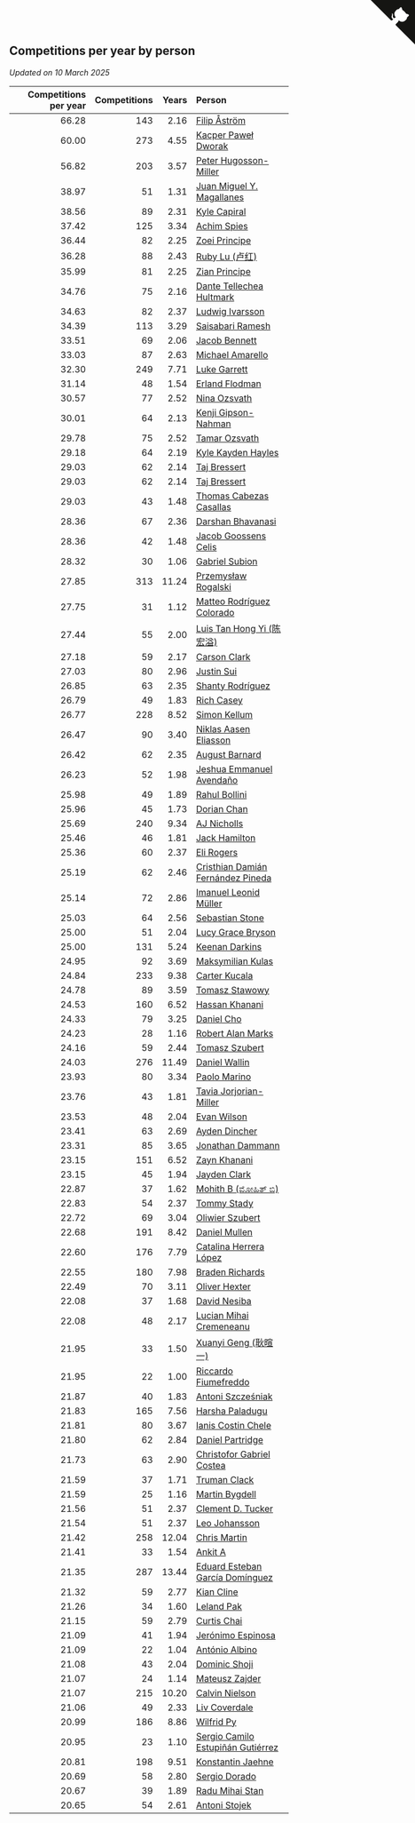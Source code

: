 ## Competitions per year by person

*Updated on 10 March 2025*

| Competitions per year | Competitions | Years | Person |
| ---: | ---: | ---: | :--- |
| 66.28 | 143 | 2.16 | [Filip Åström](https://www.worldcubeassociation.org/persons/2023ASTR01) |
| 60.00 | 273 | 4.55 | [Kacper Paweł Dworak](https://www.worldcubeassociation.org/persons/2020DWOR01) |
| 56.82 | 203 | 3.57 | [Peter Hugosson-Miller](https://www.worldcubeassociation.org/persons/2021HUGO01) |
| 38.97 | 51 | 1.31 | [Juan Miguel Y. Magallanes](https://www.worldcubeassociation.org/persons/2023MAGA09) |
| 38.56 | 89 | 2.31 | [Kyle Capiral](https://www.worldcubeassociation.org/persons/2022CAPI02) |
| 37.42 | 125 | 3.34 | [Achim Spies](https://www.worldcubeassociation.org/persons/2021SPIE01) |
| 36.44 | 82 | 2.25 | [Zoei Principe](https://www.worldcubeassociation.org/persons/2022PRIN09) |
| 36.28 | 88 | 2.43 | [Ruby Lu (卢红)](https://www.worldcubeassociation.org/persons/2022LURU01) |
| 35.99 | 81 | 2.25 | [Zian Principe](https://www.worldcubeassociation.org/persons/2022PRIN08) |
| 34.76 | 75 | 2.16 | [Dante Tellechea Hultmark](https://www.worldcubeassociation.org/persons/2023HULT01) |
| 34.63 | 82 | 2.37 | [Ludwig Ivarsson](https://www.worldcubeassociation.org/persons/2022IVAR01) |
| 34.39 | 113 | 3.29 | [Saisabari Ramesh](https://www.worldcubeassociation.org/persons/2021RAME01) |
| 33.51 | 69 | 2.06 | [Jacob Bennett](https://www.worldcubeassociation.org/persons/2023BENN04) |
| 33.03 | 87 | 2.63 | [Michael Amarello](https://www.worldcubeassociation.org/persons/2022AMAR09) |
| 32.30 | 249 | 7.71 | [Luke Garrett](https://www.worldcubeassociation.org/persons/2017GARR05) |
| 31.14 | 48 | 1.54 | [Erland Flodman](https://www.worldcubeassociation.org/persons/2023FLOD01) |
| 30.57 | 77 | 2.52 | [Nina Ozsvath](https://www.worldcubeassociation.org/persons/2022OZSV03) |
| 30.01 | 64 | 2.13 | [Kenji Gipson-Nahman](https://www.worldcubeassociation.org/persons/2023GIPS01) |
| 29.78 | 75 | 2.52 | [Tamar Ozsvath](https://www.worldcubeassociation.org/persons/2022OZSV04) |
| 29.18 | 64 | 2.19 | [Kyle Kayden Hayles](https://www.worldcubeassociation.org/persons/2022HAYL02) |
| 29.03 | 62 | 2.14 | [Taj Bressert](https://www.worldcubeassociation.org/persons/2023BRES01) |
| 29.03 | 62 | 2.14 | [Taj Bressert](https://www.worldcubeassociation.org/persons/2023BRES01) |
| 29.03 | 43 | 1.48 | [Thomas Cabezas Casallas](https://www.worldcubeassociation.org/persons/2023CASA08) |
| 28.36 | 67 | 2.36 | [Darshan Bhavanasi](https://www.worldcubeassociation.org/persons/2022BHAV01) |
| 28.36 | 42 | 1.48 | [Jacob Goossens Celis](https://www.worldcubeassociation.org/persons/2023CELI06) |
| 28.32 | 30 | 1.06 | [Gabriel Subion](https://www.worldcubeassociation.org/persons/2024SUBI01) |
| 27.85 | 313 | 11.24 | [Przemysław Rogalski](https://www.worldcubeassociation.org/persons/2013ROGA02) |
| 27.75 | 31 | 1.12 | [Matteo Rodríguez Colorado](https://www.worldcubeassociation.org/persons/2024COLO04) |
| 27.44 | 55 | 2.00 | [Luis Tan Hong Yi (陈宏溢)](https://www.worldcubeassociation.org/persons/2023YILU01) |
| 27.18 | 59 | 2.17 | [Carson Clark](https://www.worldcubeassociation.org/persons/2023CLAR02) |
| 27.03 | 80 | 2.96 | [Justin Sui](https://www.worldcubeassociation.org/persons/2022SUIJ01) |
| 26.85 | 63 | 2.35 | [Shanty Rodríguez](https://www.worldcubeassociation.org/persons/2022CUBI01) |
| 26.79 | 49 | 1.83 | [Rich Casey](https://www.worldcubeassociation.org/persons/2023CASE06) |
| 26.77 | 228 | 8.52 | [Simon Kellum](https://www.worldcubeassociation.org/persons/2016KELL12) |
| 26.47 | 90 | 3.40 | [Niklas Aasen Eliasson](https://www.worldcubeassociation.org/persons/2021ELIA01) |
| 26.42 | 62 | 2.35 | [August Barnard](https://www.worldcubeassociation.org/persons/2022BARN21) |
| 26.23 | 52 | 1.98 | [Jeshua Emmanuel Avendaño](https://www.worldcubeassociation.org/persons/2023AVEN01) |
| 25.98 | 49 | 1.89 | [Rahul Bollini](https://www.worldcubeassociation.org/persons/2023BOLL01) |
| 25.96 | 45 | 1.73 | [Dorian Chan](https://www.worldcubeassociation.org/persons/2023DORI01) |
| 25.69 | 240 | 9.34 | [AJ Nicholls](https://www.worldcubeassociation.org/persons/2015NICH04) |
| 25.46 | 46 | 1.81 | [Jack Hamilton](https://www.worldcubeassociation.org/persons/2023HAMI08) |
| 25.36 | 60 | 2.37 | [Eli Rogers](https://www.worldcubeassociation.org/persons/2022ROGE05) |
| 25.19 | 62 | 2.46 | [Cristhian Damián Fernández Pineda](https://www.worldcubeassociation.org/persons/2022PINE05) |
| 25.14 | 72 | 2.86 | [Imanuel Leonid Müller](https://www.worldcubeassociation.org/persons/2022MULL02) |
| 25.03 | 64 | 2.56 | [Sebastian Stone](https://www.worldcubeassociation.org/persons/2022STON09) |
| 25.00 | 51 | 2.04 | [Lucy Grace Bryson](https://www.worldcubeassociation.org/persons/2023BRYS01) |
| 25.00 | 131 | 5.24 | [Keenan Darkins](https://www.worldcubeassociation.org/persons/2019DARK02) |
| 24.95 | 92 | 3.69 | [Maksymilian Kulas](https://www.worldcubeassociation.org/persons/2021KULA02) |
| 24.84 | 233 | 9.38 | [Carter Kucala](https://www.worldcubeassociation.org/persons/2015KUCA01) |
| 24.78 | 89 | 3.59 | [Tomasz Stawowy](https://www.worldcubeassociation.org/persons/2021STAW01) |
| 24.53 | 160 | 6.52 | [Hassan Khanani](https://www.worldcubeassociation.org/persons/2018KHAN26) |
| 24.33 | 79 | 3.25 | [Daniel Cho](https://www.worldcubeassociation.org/persons/2021CHOD01) |
| 24.23 | 28 | 1.16 | [Robert Alan Marks](https://www.worldcubeassociation.org/persons/2024MARK03) |
| 24.16 | 59 | 2.44 | [Tomasz Szubert](https://www.worldcubeassociation.org/persons/2022SZUB02) |
| 24.03 | 276 | 11.49 | [Daniel Wallin](https://www.worldcubeassociation.org/persons/2013WALL03) |
| 23.93 | 80 | 3.34 | [Paolo Marino](https://www.worldcubeassociation.org/persons/2021MARI04) |
| 23.76 | 43 | 1.81 | [Tavia Jorjorian-Miller](https://www.worldcubeassociation.org/persons/2023JORJ01) |
| 23.53 | 48 | 2.04 | [Evan Wilson](https://www.worldcubeassociation.org/persons/2023WILS11) |
| 23.41 | 63 | 2.69 | [Ayden Dincher](https://www.worldcubeassociation.org/persons/2022DINC01) |
| 23.31 | 85 | 3.65 | [Jonathan Dammann](https://www.worldcubeassociation.org/persons/2021DAMM01) |
| 23.15 | 151 | 6.52 | [Zayn Khanani](https://www.worldcubeassociation.org/persons/2018KHAN28) |
| 23.15 | 45 | 1.94 | [Jayden Clark](https://www.worldcubeassociation.org/persons/2023CLAR13) |
| 22.87 | 37 | 1.62 | [Mohith B (ಮೋಹಿತ್ ಬಿ)](https://www.worldcubeassociation.org/persons/2023BMOH01) |
| 22.83 | 54 | 2.37 | [Tommy Stady](https://www.worldcubeassociation.org/persons/2022STAD01) |
| 22.72 | 69 | 3.04 | [Oliwier Szubert](https://www.worldcubeassociation.org/persons/2022SZUB01) |
| 22.68 | 191 | 8.42 | [Daniel Mullen](https://www.worldcubeassociation.org/persons/2016MULL04) |
| 22.60 | 176 | 7.79 | [Catalina Herrera López](https://www.worldcubeassociation.org/persons/2017LOPE31) |
| 22.55 | 180 | 7.98 | [Braden Richards](https://www.worldcubeassociation.org/persons/2017RICH02) |
| 22.49 | 70 | 3.11 | [Oliver Hexter](https://www.worldcubeassociation.org/persons/2022HEXT01) |
| 22.08 | 37 | 1.68 | [David Nesiba](https://www.worldcubeassociation.org/persons/2023NESI01) |
| 22.08 | 48 | 2.17 | [Lucian Mihai Cremeneanu](https://www.worldcubeassociation.org/persons/2023CREM01) |
| 21.95 | 33 | 1.50 | [Xuanyi Geng (耿暄一)](https://www.worldcubeassociation.org/persons/2023GENG02) |
| 21.95 | 22 | 1.00 | [Riccardo Fiumefreddo](https://www.worldcubeassociation.org/persons/2024RICC01) |
| 21.87 | 40 | 1.83 | [Antoni Szcześniak](https://www.worldcubeassociation.org/persons/2023SZCZ04) |
| 21.83 | 165 | 7.56 | [Harsha Paladugu](https://www.worldcubeassociation.org/persons/2017PALA08) |
| 21.81 | 80 | 3.67 | [Ianis Costin Chele](https://www.worldcubeassociation.org/persons/2021CHEL01) |
| 21.80 | 62 | 2.84 | [Daniel Partridge](https://www.worldcubeassociation.org/persons/2022PART02) |
| 21.73 | 63 | 2.90 | [Christofor Gabriel Costea](https://www.worldcubeassociation.org/persons/2022COST03) |
| 21.59 | 37 | 1.71 | [Truman Clack](https://www.worldcubeassociation.org/persons/2023CLAC02) |
| 21.59 | 25 | 1.16 | [Martin Bygdell](https://www.worldcubeassociation.org/persons/2024BYGD01) |
| 21.56 | 51 | 2.37 | [Clement D. Tucker](https://www.worldcubeassociation.org/persons/2022TUCK09) |
| 21.54 | 51 | 2.37 | [Leo Johansson](https://www.worldcubeassociation.org/persons/2022JOHA08) |
| 21.42 | 258 | 12.04 | [Chris Martin](https://www.worldcubeassociation.org/persons/2013MART03) |
| 21.41 | 33 | 1.54 | [Ankit A](https://www.worldcubeassociation.org/persons/2023AANK01) |
| 21.35 | 287 | 13.44 | [Eduard Esteban García Domínguez](https://www.worldcubeassociation.org/persons/2011EDUA01) |
| 21.32 | 59 | 2.77 | [Kian Cline](https://www.worldcubeassociation.org/persons/2022CLIN01) |
| 21.26 | 34 | 1.60 | [Leland Pak](https://www.worldcubeassociation.org/persons/2023PAKL02) |
| 21.15 | 59 | 2.79 | [Curtis Chai](https://www.worldcubeassociation.org/persons/2022CHAI02) |
| 21.09 | 41 | 1.94 | [Jerónimo Espinosa](https://www.worldcubeassociation.org/persons/2023ESPI07) |
| 21.09 | 22 | 1.04 | [António Albino](https://www.worldcubeassociation.org/persons/2024ALBI01) |
| 21.08 | 43 | 2.04 | [Dominic Shoji](https://www.worldcubeassociation.org/persons/2023SHOJ01) |
| 21.07 | 24 | 1.14 | [Mateusz Zajder](https://www.worldcubeassociation.org/persons/2024ZAJD01) |
| 21.07 | 215 | 10.20 | [Calvin Nielson](https://www.worldcubeassociation.org/persons/2014NIEL03) |
| 21.06 | 49 | 2.33 | [Liv Coverdale](https://www.worldcubeassociation.org/persons/2022COVE02) |
| 20.99 | 186 | 8.86 | [Wilfrid Py](https://www.worldcubeassociation.org/persons/2016PYWI01) |
| 20.95 | 23 | 1.10 | [Sergio Camilo Estupiñán Gutiérrez](https://www.worldcubeassociation.org/persons/2024GUTI02) |
| 20.81 | 198 | 9.51 | [Konstantin Jaehne](https://www.worldcubeassociation.org/persons/2015JAEH01) |
| 20.69 | 58 | 2.80 | [Sergio Dorado](https://www.worldcubeassociation.org/persons/2022CORR05) |
| 20.67 | 39 | 1.89 | [Radu Mihai Stan](https://www.worldcubeassociation.org/persons/2023STAN09) |
| 20.65 | 54 | 2.61 | [Antoni Stojek](https://www.worldcubeassociation.org/persons/2022STOJ03) |


<a href="https://github.com/jonatanklosko/wca_statistics" class="github-corner" aria-label="View source on Github"><svg width="80" height="80" viewBox="0 0 250 250" style="fill:#151513; color:#fff; position: absolute; top: 0; border: 0; right: 0;" aria-hidden="true"><path d="M0,0 L115,115 L130,115 L142,142 L250,250 L250,0 Z"></path><path d="M128.3,109.0 C113.8,99.7 119.0,89.6 119.0,89.6 C122.0,82.7 120.5,78.6 120.5,78.6 C119.2,72.0 123.4,76.3 123.4,76.3 C127.3,80.9 125.5,87.3 125.5,87.3 C122.9,97.6 130.6,101.9 134.4,103.2" fill="currentColor" style="transform-origin: 130px 106px;" class="octo-arm"></path><path d="M115.0,115.0 C114.9,115.1 118.7,116.5 119.8,115.4 L133.7,101.6 C136.9,99.2 139.9,98.4 142.2,98.6 C133.8,88.0 127.5,74.4 143.8,58.0 C148.5,53.4 154.0,51.2 159.7,51.0 C160.3,49.4 163.2,43.6 171.4,40.1 C171.4,40.1 176.1,42.5 178.8,56.2 C183.1,58.6 187.2,61.8 190.9,65.4 C194.5,69.0 197.7,73.2 200.1,77.6 C213.8,80.2 216.3,84.9 216.3,84.9 C212.7,93.1 206.9,96.0 205.4,96.6 C205.1,102.4 203.0,107.8 198.3,112.5 C181.9,128.9 168.3,122.5 157.7,114.1 C157.9,116.9 156.7,120.9 152.7,124.9 L141.0,136.5 C139.8,137.7 141.6,141.9 141.8,141.8 Z" fill="currentColor" class="octo-body"></path></svg></a><style>.github-corner:hover .octo-arm{animation:octocat-wave 560ms ease-in-out}@keyframes octocat-wave{0%,100%{transform:rotate(0)}20%,60%{transform:rotate(-25deg)}40%,80%{transform:rotate(10deg)}}@media (max-width:500px){.github-corner:hover .octo-arm{animation:none}.github-corner .octo-arm{animation:octocat-wave 560ms ease-in-out}}</style>
